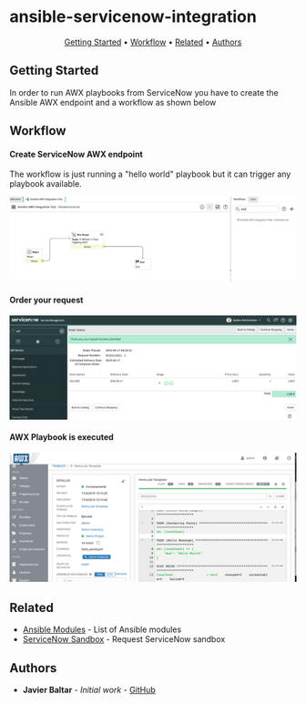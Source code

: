 # ansible-servicenow-integration
<p align="center">
  <a href="#Getting-Started">Getting Started</a> •
  <a href="#Workflow">Workflow</a> •
  <a href="#related">Related</a> •
  <a href="#Authors">Authors</a>
</p>
 

## Getting Started
In order to run AWX playbooks from ServiceNow you have to create the Ansible AWX endpoint and a workflow as shown below 


## Workflow
#### Create ServiceNow AWX endpoint
The workflow is just running a "hello world" playbook but it can trigger any playbook available. 

![](servicenow-workflow.png)


#### Order your request
![](servicenow-order.png)

#### AWX Playbook is executed 
![](servicenow-awx.png)

## Related

* [Ansible Modules](https://docs.ansible.com/ansible/latest/modules/modules_by_category.html) - List of Ansible modules
* [ServiceNow Sandbox](https://developer.servicenow.com/app.do#!/home) - Request ServiceNow sandbox

## Authors

* **Javier Baltar** - *Initial work* - [GitHub](https://github.com/JavierBaltar)
